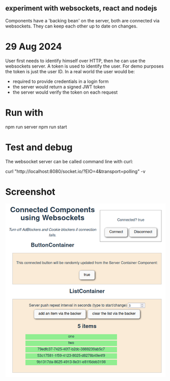 ## experiment with websockets, react and nodejs

Components have a 'backing bean' on the server,
both are connected via websockets.
They can keep each other up to date on changes.

# 29 Aug 2024

User first needs to identify himself over HTTP, then he can use the websockets server.
A token is used to identify the user. For demo purposes the token is just the user ID.
In a real world the user would be:

- required to provide credentials in a login form
- the server would return a signed JWT token
- the server would verify the token on each request

# Run with

npm run server
npm run start

# Test and debug

The websocket server can be called command line with curl:

curl "http://localhost:8080/socket.io/?EIO=4&transport=polling" -v

# Screenshot

![The web console](react-websockets-1.png)
